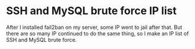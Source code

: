 # SSH and MySQL brute force IP list
After I installed fail2ban on my server, some IP went to jail after that. But there are so many IP continued to do the same thing, so I make an IP list of SSH and MySQL brute force.
